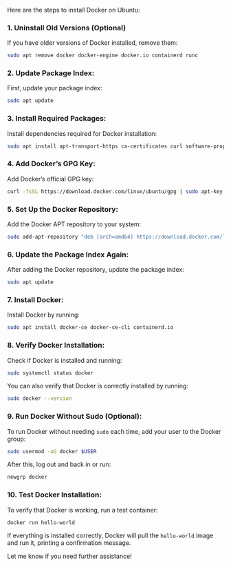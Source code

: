 Here are the steps to install Docker on Ubuntu:

### 1. **Uninstall Old Versions (Optional)**
If you have older versions of Docker installed, remove them:
```bash
sudo apt remove docker docker-engine docker.io containerd runc
```

### 2. **Update Package Index:**
First, update your package index:
```bash
sudo apt update
```

### 3. **Install Required Packages:**
Install dependencies required for Docker installation:
```bash
sudo apt install apt-transport-https ca-certificates curl software-properties-common
```

### 4. **Add Docker’s GPG Key:**
Add Docker’s official GPG key:
```bash
curl -fsSL https://download.docker.com/linux/ubuntu/gpg | sudo apt-key add -
```

### 5. **Set Up the Docker Repository:**
Add the Docker APT repository to your system:
```bash
sudo add-apt-repository "deb [arch=amd64] https://download.docker.com/linux/ubuntu $(lsb_release -cs) stable"
```

### 6. **Update the Package Index Again:**
After adding the Docker repository, update the package index:
```bash
sudo apt update
```

### 7. **Install Docker:**
Install Docker by running:
```bash
sudo apt install docker-ce docker-ce-cli containerd.io
```

### 8. **Verify Docker Installation:**
Check if Docker is installed and running:
```bash
sudo systemctl status docker
```

You can also verify that Docker is correctly installed by running:
```bash
sudo docker --version
```

### 9. **Run Docker Without Sudo (Optional):**
To run Docker without needing `sudo` each time, add your user to the Docker group:
```bash
sudo usermod -aG docker $USER
```

After this, log out and back in or run:
```bash
newgrp docker
```

### 10. **Test Docker Installation:**
To verify that Docker is working, run a test container:
```bash
docker run hello-world
```

If everything is installed correctly, Docker will pull the `hello-world` image and run it, printing a confirmation message.

Let me know if you need further assistance!